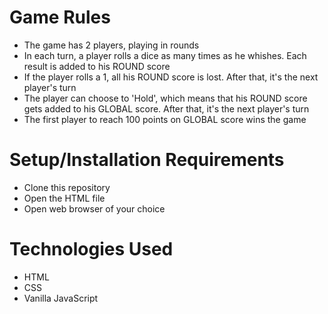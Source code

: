 # Game Rules
- The game has 2 players, playing in rounds
- In each turn, a player rolls a dice as many times as he whishes. Each result is added to his ROUND score
- If the player rolls a 1, all his ROUND score is lost. After that, it's the next player's turn
- The player can choose to 'Hold', which means that his ROUND score gets added to his GLOBAL score. After that, it's the next player's turn
- The first player to reach 100 points on GLOBAL score wins the game


# Setup/Installation Requirements
- Clone this repository
- Open the HTML file
- Open web browser of your choice


# Technologies Used
- HTML
- CSS
- Vanilla JavaScript
